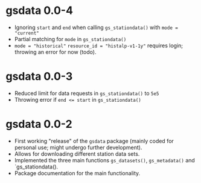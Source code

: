 
# gsdata 0.0-4

* Ignoring `start` and `end` when calling `gs_stationdata()` with `mode = "current"`
* Partial matching for `mode` in `gs_stationdata()`
* `mode = "historical"` `resource_id = "histalp-v1-1y"` requires login; throwing an error for now (todo).

# gsdata 0.0-3

* Reduced limit for data requests in `gs_stationdata()` to `5e5`
* Throwing error if `end <= start` in `gs_stationdata()`

# gsdata 0.0-2

* First working "release" of the `gsdata` package (mainly coded for personal use;
    might undergo further development).
* Allows for downloading different station data sets.
* Implemented the three main functions `gs_datasets()`, `gs_metadata()` and `gs_stationdata().
* Package documentation for the main functionality.


